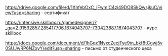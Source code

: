 https://drive.google.com/file/d/1XhfebOxC_jFwmIC4zi49DO8SkQwsjkuC/view?usp=sharing -  сертификат 

https://intensive.skillbox.ru/gamedesigner/?_ga=2.91592857.285417706.1674043707-730423887.1674043707 - курс skillbox

https://docs.google.com/document/d/1hGqx1NyxcZecjTye9m_bkf8tCgwj5v0SUJwRP6NZxyY/edit?usp=sharing - письмо от студенческого цеха 


